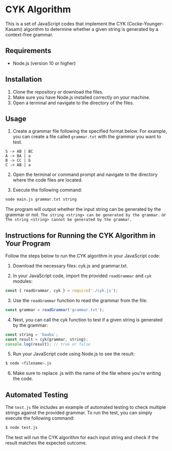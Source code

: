 # CYK Algorithm

This is a set of JavaScript codes that implement the CYK (Cocke-Younger-Kasami) algorithm to determine whether a given string is generated by a context-free grammar.

## Requirements

- Node.js (version 10 or higher)

## Installation

1. Clone the repository or download the files.
2. Make sure you have Node.js installed correctly on your machine.
3. Open a terminal and navigate to the directory of the files.

## Usage

1. Create a grammar file following the specified format below. For example, you can create a file called `grammar.txt` with the grammar you want to test.

```
S -> AB | BC
A -> BA | a
B -> CC | b
C -> AB | a
```

2. Open the terminal or command prompt and navigate to the directory where the code files are located.

3. Execute the following command:

```bash
node main.js grammar.txt string
```
The program will output whether the input string can be generated by the grammar or not. `The string <string> can be generated by the grammar.` or `The string <string> cannot be generated by the grammar.`
## Instructions for Running the CYK Algorithm in Your Program

Follow the steps below to run the CYK algorithm in your JavaScript code:

1. Download the necessary files: cyk.js and grammar.txt.

2. In your JavaScript code, import the provided `readGrammar` and `cyk` modules:

```js
const { readGrammar, cyk } = require('./cyk.js');
```

3. Use the `readGrammar` function to read the grammar from the file:

```js
const grammar = readGrammar('grammar.txt');
```

4. Next, you can call the cyk function to test if a given string is generated by the grammar:

```js
const string = 'baaba';
const result = cyk(grammar, string);
console.log(result); // true or false
```

5. Run your JavaScript code using Node.js to see the result:
```bash
$ node <filename>.js
```
6. Make sure to replace <filename>.js with the name of the file where you're writing the code.

## Automated Testing
The `test.js` file includes an example of automated testing to check multiple strings against the provided grammar. To run the test, you can simply execute the following command:
```bash
$ node test.js
```

The test will run the CYK algorithm for each input string and check if the result matches the expected outcome.